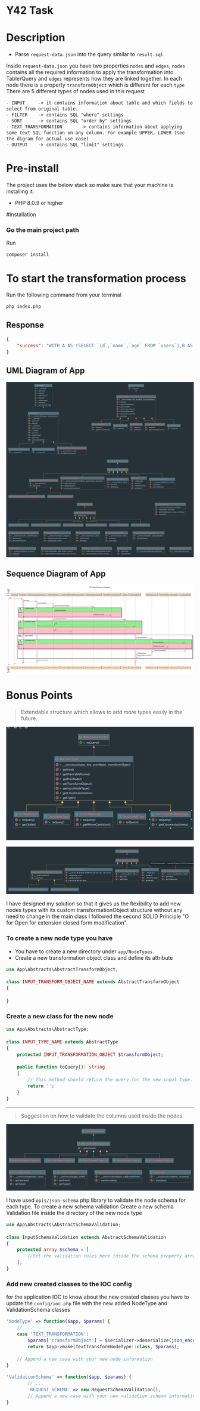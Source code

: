 # Y42 Task

# Description
- Parse `request-data.json` into the query similar to `result.sql`.

Inside `request-data.json` you have two properties `nodes` and `edges`, `nodes` contains all the required information to apply the transformation into Table/Query and `edges` represents how they are linked together. In each node there is a property `transformObject` which is different for each `type`
There are 5 different types of nodes used in this request

	- INPUT		-> it contains information about table and which fields to select from original table. 
	- FILTER	-> contains SQL "where" settings 
	- SORT		-> contains SQL "order by" settings 
	- TEXT_TRANSFORMATION	    -> contains information about applying some text SQL function on any column. For example UPPER, LOWER (see the digram for actual use case)
	- OUTPUT	-> contains SQL "limit" settings

# Pre-install
The project uses the below stack so make sure that your machine is installing it.
* PHP 8.0.9 or higher

#Installation
### Go the main project path
Run
```
composer install
```

# To start the transformation process
Run the following command from your terminal
```
php index.php
```

## Response
```json
{
    "success": "WITH A AS (SELECT `id`,`name`,`age` FROM `users`),B AS (SELECT `id`, `name`, `age` FROM A WHERE age > 18),C AS (SELECT `id`, `name`, `age` FROM B ORDER BY `age` ASC, `name` DESC),D AS (SELECT `id`, UPPER(`name`) as `name`, `age` FROM `C`),E AS (SELECT `id`, `name`, `age` FROM `D` LIMIT 100 OFFSET 0) SELECT * from E"
}
```
## UML Diagram of App
![UML Diagram](images/diagram.png?raw=true)

## Sequence Diagram of App
![Sequence Diagram](images/sequence-diagram.png?raw=true)

# Bonus Points
> Extendable structure which allows to add more types easily in the future.

![Code Structure](images/nodes.png?raw=true)

![Code Structure](images/transformationObject.png?raw=true)

I have designed my solution so that it gives us the flexibility to add new nodes types with its custom transformationObject structure without any need to change in the main class
I followed the second SOLID Principle "O for Open for extension closed form modification".

### To create a new node type you have 
* You have to create a new directory under `app/NodeTypes`.
* Create a new transformation object class and define its attribute
```php
use App\Abstracts\AbstractTransformObject;

class INPUT_TRANSFORM_OBJECT_NAME extends AbstractTransformObject
{
    
}
```

### Create a new class for the new node
```php
use App\Abstracts\AbstractType;

class INPUT_TYPE_NAME extends AbstractType
{
    protected INPUT_TRANSFORMATION_OBJECT $transformObject;

    public function toQuery(): string
    {
        // This method should return the query for the new input type.
        return '';
    }
}
```
----
> Suggestion on how to validate the columns used inside the nodes.

![Code Structure](images/schemaValidation.png?raw=true)

I have used `opis/json-schema` php library to validate the node schema for each type. To create a new schema validation
Create a new schema Validation file inside the directory of the new node type 
```php
use App\Abstracts\AbstractSchemaValidation;

class InputSchemaValidation extends AbstractSchemaValidation
{
    protected array $schema = [
        //Set the validation rules here inside the schema property array.
    ];
}
```

### Add new created classes to the IOC config
for the application IOC to know about the new created classes you have to update the `config/ioc.php` file with the new added NodeType and ValidationSchema classes

```php
'NodeType' => function($app, $params) {
    // ...
    case 'TEXT_TRANSFORMATION':
        $params['transformObject'] = $serializer->deserialize(json_encode(['items' => $transformObject]), TextTransformationTransformObjectCollection::class, 'json');
        return $app->make(TextTransformNodeType::class, $params);
    
    // Append a new case with your new node information
}
```

```php
'ValidationSchema' => function($app, $params) {    
        // ...
        'REQUEST_SCHEMA' => new RequestSchemaValidation(),            
        // Append a new case with your new validation schema information
}
```